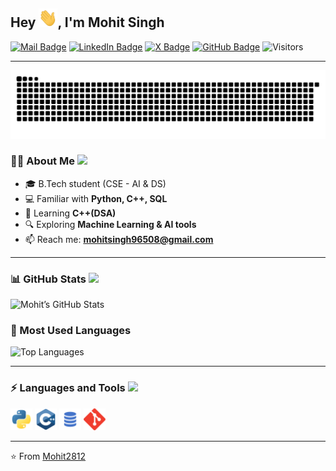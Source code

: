 ## Hey <img alt="Hi" src="https://raw.githubusercontent.com/AkashRajpurohit/AkashRajpurohit/master/assets/Hi.gif" width="30px" height="30px" />, I'm Mohit Singh  

[![Mail Badge](https://img.shields.io/badge/-MailMe-c14438?style=flat&logo=gmail&logoColor=white)](mailto:mohitsingh96508@gmail.com)
[![LinkedIn Badge](https://img.shields.io/badge/-MohitSingh-0e76a8?style=flat&logo=linkedin&logoColor=white)](https://linkedin.com/in/mohit-singh-60a4b1375)
[![X Badge](https://img.shields.io/badge/-@MohitSingh66512-000000?style=flat&logo=x&logoColor=white)](https://x.com/MohitSingh66512)
[![GitHub Badge](https://img.shields.io/badge/-Mohit2812-181717?style=flat&logo=github&logoColor=white)](https://github.com/Mohit2812)
![Visitors](https://komarev.com/ghpvc/?username=Mohit2812&label=Visitors&color=0e76a8&style=flat)

---

<img src="https://raw.githubusercontent.com/AkashRajpurohit/AkashRajpurohit/master/assets/github-snake-dark.svg" />



### 👨‍💻 About Me <img src="https://media.giphy.com/media/WUlplcMpOCEmTGBtBW/giphy.gif" width="40">
- 🎓 B.Tech student (CSE - AI & DS)                                    
- 💻 Familiar with **Python, C++, SQL**  
- 🌱 Learning **C++(DSA)**  
- 🔍 Exploring **Machine Learning & AI tools**  
- 📫 Reach me: **mohitsingh96508@gmail.com**

---

### 📊 GitHub Stats <img src="https://media.giphy.com/media/du3J3cXyzhj75IOgvA/giphy.gif" width="30">
![Mohit’s GitHub Stats](https://github-readme-stats.vercel.app/api?username=Mohit2812&show_icons=true&theme=tokyonight)

### 📌 Most Used Languages
![Top Languages](https://github-readme-stats.vercel.app/api/top-langs/?username=Mohit2812&layout=compact&theme=tokyonight)


---

### ⚡ Languages and Tools <img src="https://media.giphy.com/media/QssGEmpkyEOhBCb7e1/giphy.gif" width="30">
<code><img height="35" src="https://raw.githubusercontent.com/github/explore/master/topics/python/python.png" alt="Python"></code>
<code><img height="35" src="https://raw.githubusercontent.com/github/explore/master/topics/cpp/cpp.png" alt="C++"></code>
<code><img height="35" src="https://raw.githubusercontent.com/github/explore/master/topics/sql/sql.png" alt="SQL"></code>
<code><img height="35" src="https://raw.githubusercontent.com/github/explore/master/topics/git/git.png" alt="Git"></code>

---

⭐️ From [Mohit2812](https://github.com/Mohit2812)

